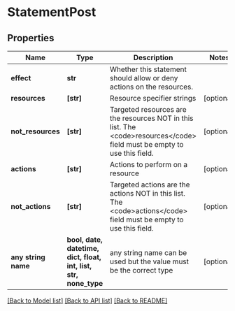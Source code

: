 # StatementPost


## Properties
Name | Type | Description | Notes
------------ | ------------- | ------------- | -------------
**effect** | **str** | Whether this statement should allow or deny actions on the resources. | 
**resources** | **[str]** | Resource specifier strings | [optional] 
**not_resources** | **[str]** | Targeted resources are the resources NOT in this list. The &lt;code&gt;resources&lt;/code&gt; field must be empty to use this field. | [optional] 
**actions** | **[str]** | Actions to perform on a resource | [optional] 
**not_actions** | **[str]** | Targeted actions are the actions NOT in this list. The &lt;code&gt;actions&lt;/code&gt; field must be empty to use this field. | [optional] 
**any string name** | **bool, date, datetime, dict, float, int, list, str, none_type** | any string name can be used but the value must be the correct type | [optional]

[[Back to Model list]](../README.md#documentation-for-models) [[Back to API list]](../README.md#documentation-for-api-endpoints) [[Back to README]](../README.md)



